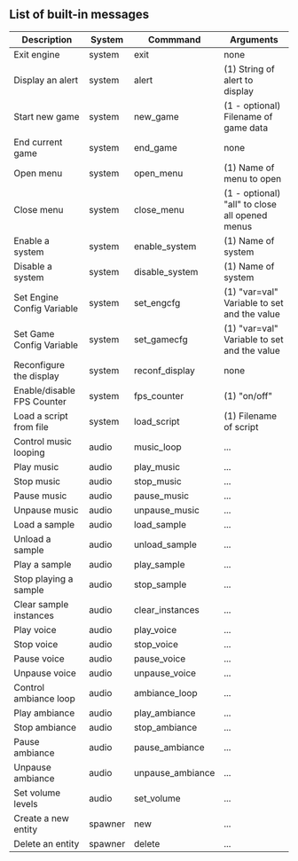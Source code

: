 ## List of built-in messages

| Description | System | Commmand | Arguments |
| ----------- | ------ | -------- | --------- |
| Exit engine | system | exit | none |
| Display an alert | system | alert | (1) String of alert to display |
| Start new game | system | new_game | (1 - optional) Filename of game data |
| End current game | system | end_game | none |
| Open menu | system | open_menu | (1) Name of menu to open |
| Close menu | system | close_menu | (1 - optional) "all" to close all opened menus |
| Enable a system | system | enable_system | (1) Name of system |
| Disable a system | system | disable_system | (1) Name of system |
| Set Engine Config Variable | system | set_engcfg | (1) "var=val" Variable to set and the value |
| Set Game Config Variable | system | set_gamecfg | (1) "var=val" Variable to set and the value |
| Reconfigure the display | system | reconf_display | none |
| Enable/disable FPS Counter | system | fps_counter | (1) "on/off" |
| Load a script from file | system | load_script | (1) Filename of script |
| Control music looping | audio | music_loop | ... |
| Play music | audio | play_music | ... |
| Stop music | audio | stop_music | ... |
| Pause music | audio | pause_music | ... |
| Unpause music | audio | unpause_music | ... |
| Load a sample | audio | load_sample | ... |
| Unload a sample | audio | unload_sample | ... |
| Play a sample | audio | play_sample | ... |
| Stop playing a sample | audio | stop_sample | ... |
| Clear sample instances | audio | clear_instances | ... |
| Play voice | audio | play_voice | ... |
| Stop voice | audio | stop_voice | ... |
| Pause voice | audio | pause_voice | ... |
| Unpause voice | audio | unpause_voice | ... |
| Control ambiance loop | audio | ambiance_loop | ... |
| Play ambiance | audio | play_ambiance | ... |
| Stop ambiance | audio | stop_ambiance | ... |
| Pause ambiance | audio | pause_ambiance | ... |
| Unpause ambiance | audio | unpause_ambiance | ... |
| Set volume levels | audio | set_volume | ... |
| Create a new entity | spawner | new | ... |
| Delete an entity | spawner | delete | ... |
